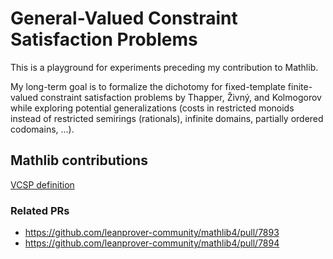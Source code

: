 # General-Valued Constraint Satisfaction Problems

This is a playground for experiments preceding my contribution to Mathlib.

My long-term goal is to formalize the dichotomy for fixed-template finite-valued constraint satisfaction problems by Thapper, Živný, and Kolmogorov while exploring potential generalizations (costs in restricted monoids instead of restricted semirings (rationals), infinite domains, partially ordered codomains, ...).

## Mathlib contributions

[VCSP definition](https://github.com/leanprover-community/mathlib4/blob/master/Mathlib/Combinatorics/Optimization/ValuedCSP.lean)

### Related PRs
* https://github.com/leanprover-community/mathlib4/pull/7893
* https://github.com/leanprover-community/mathlib4/pull/7894
